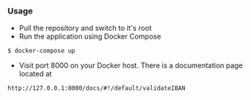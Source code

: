 ### Usage

- Pull the repository and switch to it's root
- Run the application using Docker Compose
```shell
$ docker-compose up
```
- Visit port 8000 on your Docker host. There is a documentation page located at
```
http://127.0.0.1:8000/docs/#!/default/validateIBAN
```
